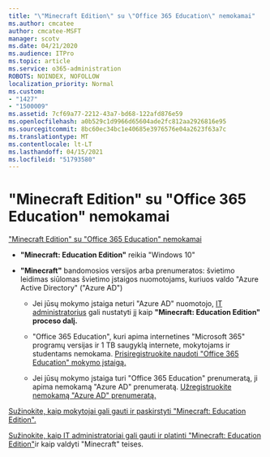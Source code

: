 ```yaml
---
title: "\"Minecraft Edition\" su \"Office 365 Education\" nemokamai"
ms.author: cmcatee
author: cmcatee-MSFT
manager: scotv
ms.date: 04/21/2020
ms.audience: ITPro
ms.topic: article
ms.service: o365-administration
ROBOTS: NOINDEX, NOFOLLOW
localization_priority: Normal
ms.custom:
- "1427"
- "1500009"
ms.assetid: 7cf69a77-2212-43a7-bd68-122afd876e59
ms.openlocfilehash: a0b529c1d9966d65604ade2fc812aa2926816e95
ms.sourcegitcommit: 8bc60ec34bc1e40685e3976576e04a2623f63a7c
ms.translationtype: MT
ms.contentlocale: lt-LT
ms.lasthandoff: 04/15/2021
ms.locfileid: "51793580"
---
```

# <a name="minecraft-edition-with-office-365-education-for-free"></a>"Minecraft Edition" su "Office 365 Education" nemokamai

["Minecraft Edition" su "Office 365 Education" nemokamai](https://docs.microsoft.com/education/windows/get-minecraft-for-education)
  
- **"Minecraft: Education Edition"** reikia "Windows 10"

- **"Minecraft"** bandomosios versijos arba prenumeratos: švietimo leidimas siūlomas švietimo įstaigos nuomotojams, kuriuos valdo "Azure Active Directory" ("Azure AD")

  - Jei jūsų mokymo įstaiga neturi "Azure AD" nuomotojo, [IT administratorius](https://docs.microsoft.com/education/windows/school-get-minecraft) gali nustatyti jį kaip **"Minecraft: Education Edition" proceso dalį.**

  - "Office 365 Education", kuri apima internetines "Microsoft 365" programų versijas ir 1 TB saugyklą internete, mokytojams ir studentams nemokama. [Prisiregistruokite naudoti "Office 365 Education" mokymo įstaigą.](https://www.microsoft.com/education/products/office)

  - Jei jūsų mokymo įstaiga turi "Office 365 Education" prenumeratą, ji apima nemokamą "Azure AD" prenumeratą. [Užregistruokite nemokamą "Azure AD" prenumeratą.](https://msdn.microsoft.com/library/windows/hardware/mt703369%28v=vs.85%29.aspx)

[Sužinokite, kaip mokytojai gali gauti ir paskirstyti "Minecraft: Education Edition".](https://docs.microsoft.com/education/windows/teacher-get-minecraft)
  
[Sužinokite, kaip IT administratoriai gali gauti ir platinti "Minecraft: Education Edition"](https://docs.microsoft.com/education/windows/school-get-minecraft)ir kaip valdyti "Minecraft" teises.